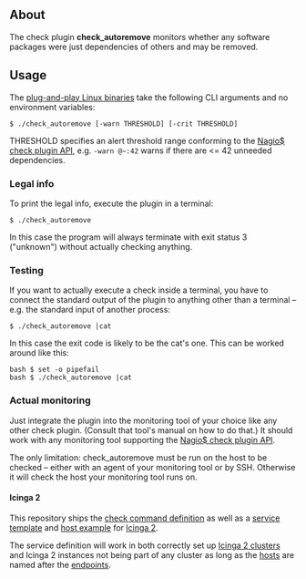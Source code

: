 ## About

The check plugin **check\_autoremove** monitors whether
any software packages were just dependencies of others and may be removed.

## Usage

The [plug-and-play Linux binaries]
take the following CLI arguments and no environment variables:

```
$ ./check_autoremove [-warn THRESHOLD] [-crit THRESHOLD]
```

THRESHOLD specifies an alert threshold range
conforming to the [Nagio$ check plugin API],
e.g. `-warn @~:42` warns if there are <= 42 unneeded dependencies.

### Legal info

To print the legal info, execute the plugin in a terminal:

```
$ ./check_autoremove
```

In this case the program will always terminate with exit status 3 ("unknown")
without actually checking anything.

### Testing

If you want to actually execute a check inside a terminal,
you have to connect the standard output of the plugin to anything
other than a terminal – e.g. the standard input of another process:

```
$ ./check_autoremove |cat
```

In this case the exit code is likely to be the cat's one.
This can be worked around like this:

```
bash $ set -o pipefail
bash $ ./check_autoremove |cat
```

### Actual monitoring

Just integrate the plugin into the monitoring tool of your choice
like any other check plugin. (Consult that tool's manual on how to do that.)
It should work with any monitoring tool
supporting the [Nagio$ check plugin API].

The only limitation: check\_autoremove must be run on the host
to be checked – either with an agent of your monitoring tool or by SSH.
Otherwise it will check the host your monitoring tool runs on.

#### Icinga 2

This repository ships the [check command definition]
as well as a [service template] and [host example] for [Icinga 2].

The service definition will work in both correctly set up [Icinga 2 clusters]
and Icinga 2 instances not being part of any cluster
as long as the [hosts] are named after the [endpoints].

[plug-and-play Linux binaries]: https://github.com/Al2Klimov/check_autoremove/releases
[Nagio$ check plugin API]: https://nagios-plugins.org/doc/guidelines.html#AEN78
[check command definition]: ./icinga2/check_autoremove.conf
[service template]: ./icinga2/check_autoremove-service.conf
[host example]: ./icinga2/check_autoremove-host.conf
[Icinga 2]: https://www.icinga.com/docs/icinga2/latest/doc/01-about/
[Icinga 2 clusters]: https://www.icinga.com/docs/icinga2/latest/doc/06-distributed-monitoring/
[hosts]: https://www.icinga.com/docs/icinga2/latest/doc/09-object-types/#host
[endpoints]: https://www.icinga.com/docs/icinga2/latest/doc/09-object-types/#endpoint
